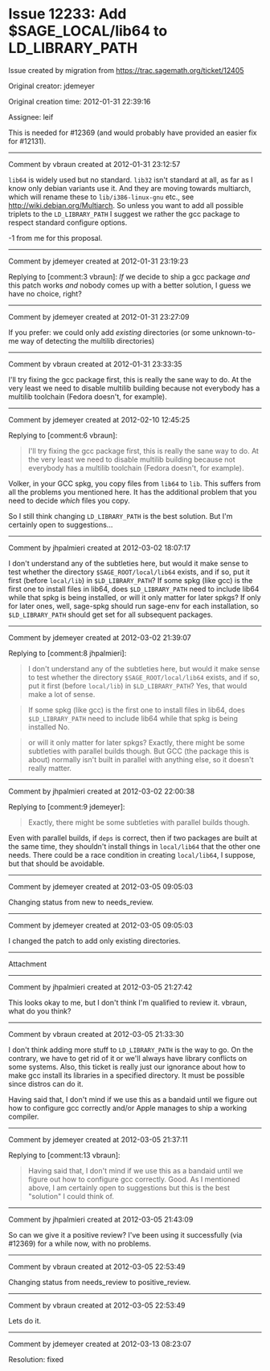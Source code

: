 # Issue 12233: Add $SAGE_LOCAL/lib64 to LD_LIBRARY_PATH

Issue created by migration from https://trac.sagemath.org/ticket/12405

Original creator: jdemeyer

Original creation time: 2012-01-31 22:39:16

Assignee: leif

This is needed for #12369 (and would probably have provided an easier fix for #12131).


---

Comment by vbraun created at 2012-01-31 23:12:57

`lib64` is widely used but no standard. `lib32` isn't standard at all, as far as I know only debian variants use it. And they are moving towards multiarch, which will rename these to `lib/i386-linux-gnu` etc., see  http://wiki.debian.org/Multiarch. So unless you want to add all possible triplets to the `LD_LIBRARY_PATH` I suggest we rather the gcc package to respect standard configure options.

-1 from me for this proposal.


---

Comment by jdemeyer created at 2012-01-31 23:19:23

Replying to [comment:3 vbraun]:
*If* we decide to ship a gcc package *and* this patch works *and* nobody comes up with a better solution, I guess we have no choice, right?


---

Comment by jdemeyer created at 2012-01-31 23:27:09

If you prefer: we could only add _existing_ directories (or some unknown-to-me way of detecting the multilib directories)


---

Comment by vbraun created at 2012-01-31 23:33:35

I'll try fixing the gcc package first, this is really the sane way to do. At the very least we need to disable multilib building because not everybody has a multilib toolchain (Fedora doesn't, for example).


---

Comment by jdemeyer created at 2012-02-10 12:45:25

Replying to [comment:6 vbraun]:
> I'll try fixing the gcc package first, this is really the sane way to do. At the very least we need to disable multilib building because not everybody has a multilib toolchain (Fedora doesn't, for example).

Volker, in your GCC spkg, you copy files from `lib64` to `lib`.  This suffers from all the problems you mentioned here.  It has the additional problem that you need to decide _which_ files you copy.

So I still think changing `LD_LIBRARY_PATH` is the best solution.  But I'm certainly open to suggestions...


---

Comment by jhpalmieri created at 2012-03-02 18:07:17

I don't understand any of the subtleties here, but would it make sense to test whether the directory `$SAGE_ROOT/local/lib64` exists, and if so, put it first (before `local/lib`) in `$LD_LIBRARY_PATH`? If some spkg (like gcc) is the first one to install files in lib64, does `$LD_LIBRARY_PATH` need to include lib64 while that spkg is being installed, or will it only matter for later spkgs?  If only for later ones, well, sage-spkg should run sage-env for each installation, so `$LD_LIBRARY_PATH` should get set for all subsequent packages.


---

Comment by jdemeyer created at 2012-03-02 21:39:07

Replying to [comment:8 jhpalmieri]:
> I don't understand any of the subtleties here, but would it make sense to test whether the directory `$SAGE_ROOT/local/lib64` exists, and if so, put it first (before `local/lib`) in `$LD_LIBRARY_PATH`?
Yes, that would make a lot of sense.

> If some spkg (like gcc) is the first one to install files in lib64, does `$LD_LIBRARY_PATH` need to include lib64 while that spkg is being installed
No.

> or will it only matter for later spkgs?
Exactly, there might be some subtleties with parallel builds though.  But GCC (the package this is about) normally isn't built in parallel with anything else, so it doesn't really matter.


---

Comment by jhpalmieri created at 2012-03-02 22:00:38

Replying to [comment:9 jdemeyer]:
> Exactly, there might be some subtleties with parallel builds though. 

Even with parallel builds, if `deps` is correct, then if two packages are built at the same time, they shouldn't install things in `local/lib64` that the other one needs. There could be a race condition in creating `local/lib64`, I suppose, but that should be avoidable.


---

Comment by jdemeyer created at 2012-03-05 09:05:03

Changing status from new to needs_review.


---

Comment by jdemeyer created at 2012-03-05 09:05:03

I changed the patch to add only existing directories.


---

Attachment


---

Comment by jhpalmieri created at 2012-03-05 21:27:42

This looks okay to me, but I don't think I'm qualified to review it. vbraun, what do you think?


---

Comment by vbraun created at 2012-03-05 21:33:30

I don't think adding more stuff to `LD_LIBRARY_PATH` is the way to go. On the contrary, we have to get rid of it or we'll always have library conflicts on some systems. Also, this ticket is really just our ignorance about how to make gcc install its libraries in a specified directory. It must be possible since distros can do it. 

Having said that, I don't mind if we use this as a bandaid until we figure out how to configure gcc correctly and/or Apple manages to ship a working compiler.


---

Comment by jdemeyer created at 2012-03-05 21:37:11

Replying to [comment:13 vbraun]:
> Having said that, I don't mind if we use this as a bandaid until we figure out how to configure gcc correctly.
Good.  As I mentioned above, I am certainly open to suggestions but this is the best "solution" I could think of.


---

Comment by jhpalmieri created at 2012-03-05 21:43:09

So can we give it a positive review? I've been using it successfully (via #12369) for a while now, with no problems.


---

Comment by vbraun created at 2012-03-05 22:53:49

Changing status from needs_review to positive_review.


---

Comment by vbraun created at 2012-03-05 22:53:49

Lets do it.


---

Comment by jdemeyer created at 2012-03-13 08:23:07

Resolution: fixed
